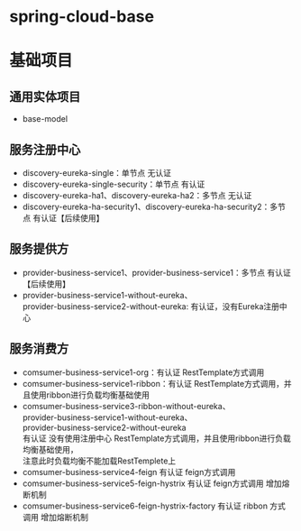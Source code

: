 # spring-cloud-base
# 基础项目
## 通用实体项目
*    base-model
## 服务注册中心
*    discovery-eureka-single：单节点 无认证
*    discovery-eureka-single-security：单节点 有认证
*    discovery-eureka-ha1、discovery-eureka-ha2：多节点 无认证
*    discovery-eureka-ha-security1、discovery-eureka-ha-security2：多节点 有认证【后续使用】
## 服务提供方
*    provider-business-service1、provider-business-service1：多节点 有认证【后续使用】 
*    provider-business-service1-without-eureka、    
      provider-business-service2-without-eureka:  有认证，没有Eureka注册中心
## 服务消费方
*    comsumer-business-service1-org：有认证 RestTemplate方式调用
*    comsumer-business-service1-ribbon：有认证 RestTemplate方式调用，并且使用ribbon进行负载均衡基础使用
*    comsumer-business-service3-ribbon-without-eureka、  
      provider-business-service1-without-eureka、    
      provider-business-service2-without-eureka  
    有认证 没有使用注册中心 RestTemplate方式调用，并且使用ribbon进行负载均衡基础使用，  
    注意此时负载均衡不能加载RestTemplete上
*   comsumer-business-service4-feign     有认证 feign方式调用
*   comsumer-business-service5-feign-hystrix     有认证 feign方式调用 增加熔断机制
*   comsumer-business-service6-feign-hystrix-factory    有认证 ribbon 方式调用 增加熔断机制 